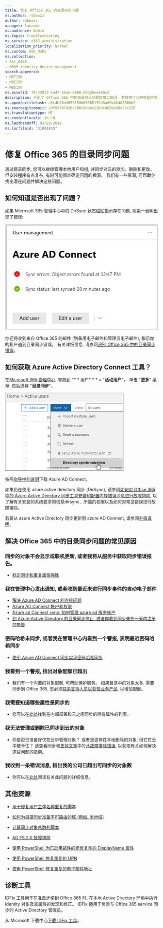 ```yaml
---
title: 修复 Office 365 的目录同步问题
ms.author: robmazz
author: robmazz
manager: laurawi
ms.audience: Admin
ms.topic: troubleshooting
ms.service: o365-administration
localization_priority: Normal
ms.custom: Adm_O365
ms.collection:
- Ent_O365
- M365-identity-device-management
search.appverid:
- MET150
- MOE150
- MBS150
ms.assetid: 79c43023-5a47-45ae-8068-d8a26eee6bc2
description: 介绍了 Office 365 中的目录同步问题的常见原因, 并提供了几种帮助排除和解决这些问题的方法。
ms.openlocfilehash: a5c4b58dd856158b00605f39d8a66b48488086b2
ms.sourcegitcommit: 29f937b7430c708c9dbec23bdc4089e86c37c225
ms.translationtype: MT
ms.contentlocale: zh-CN
ms.lasthandoff: 03/29/2019
ms.locfileid: "31001835"
---
```

# <a name="fixing-problems-with-directory-synchronization-for-office-365"></a>修复 Office 365 的目录同步问题

通过目录同步, 您可以继续管理本地用户和组, 并同步对云的添加、删除和更改。 但安装程序有点复杂, 有时可能很难确定问题的根源。 我们有一些资源, 可帮助你找出潜在问题并解决这些问题。
  
## <a name="how-do-i-know-if-something-is-wrong"></a>如何知道是否出现了问题？

如果 Microsoft 365 管理中心中的 DirSync 状态磁贴指示存在问题, 则第一表明出现了错误:
  
![管理员中心预览中的 DirSync 状态磁贴](media/060006e9-de61-49d5-8979-e77cda198e71.png)
  
你还将收到来自 Office 365 的邮件 (到备用电子邮件和管理员电子邮件), 指示你的租户遇到目录同步错误。 有关详细信息, 请参阅[识别 Office 365 中的目录同步错误](identify-directory-synchronization-errors.md)。
  
## <a name="how-do-i-get-azure-active-directory-connect-tool"></a>如何获取 Azure Active Directory Connect 工具？

在[Microsoft 365 管理中心](https://admin.microsoft.com), 导航到 "* * 用户" * * \> "**活动用户**"。 单击 "**更多**" 菜单, 然后选择 "**目录同步**"。 
  
![在 "更多" 菜单中选择 "目录同步"](media/dc6669e5-c01b-471e-9cdf-04f5d44e1c4b.png)
  
按照[向导中的说明](set-up-directory-synchronization.md)下载 Azure AD Connect。 
  
如果仍在使用 azure active directory 同步 (DirSync), 请参阅[如何对 Office 365 中的 Azure Active Directory 同步工具安装和配置向导错误消息进行故障排除](https://go.microsoft.com/fwlink/p/?LinkId=396717), 以了解有关安装的系统要求的信息dirsync、所需的权限以及如何对常见错误进行故障排除。 
  
若要从 azure Active Directory 同步更新到 azure AD Connect, 请参阅[升级说明](https://go.microsoft.com/fwlink/p/?LinkId=733240)。
  
## <a name="resolving-common-causes-of-problems-with-directory-synchronization-in-office-365"></a>解决 Office 365 中的目录同步问题的常见原因

### <a name="synchronized-objects-arent-appearing-or-updating-online-or-im-getting-synchronization-error-reports-from-the-service"></a>**同步的对象不会显示或联机更新, 或者我将从服务中获取同步错误报告。**

- [标识同步和重复属性弹性](https://docs.microsoft.com/azure/active-directory/hybrid/how-to-connect-syncservice-duplicate-attribute-resiliency)

### <a name="i-have-an-alert-in-the-admin-center-or-am-receiving-automated-emails-that-there-hasnt-been-a-recent-synchronization-event"></a>**我在管理中心发出通知, 或者收到最近未进行同步事件的自动电子邮件**
- [解决 Azure AD Connect 的连接问题](https://docs.microsoft.com/azure/active-directory/hybrid/tshoot-connect-connectivity)
- [Azure AD Connect 帐户和权限](https://go.microsoft.com/fwlink/p/?LinkId=820598)
- [Azure ad Connect sync: 如何管理 azure ad 服务帐户](https://docs.microsoft.com/azure/active-directory/hybrid/how-to-connect-azureadaccount)
- [到 Azure Active Directory 的目录同步停止, 或者你收到同步未在一天内注册的警告](https://support.microsoft.com/help/2882421/directory-synchronization-to-azure-active-directory-stops-or-you-re-warned-that-sync-hasn-t-registered-in-more-than-a-day)

### <a name="password-hashes-arent-synchronizing-or-im-seeing-an-alert-in-the-admin-center-that-there-hasnt-been-a-recent-password-hash-synchronization"></a>**密码哈希未同步, 或者我在管理中心内看到一个警报, 表明最近密码哈希同步**
- [使用 Azure AD Connect 同步实现密码哈希同步](https://docs.microsoft.com/azure/active-directory/hybrid/how-to-connect-password-hash-synchronization)

### <a name="im-seeing-an-alert-that-object-quota-exceeded"></a>**我看到一个警报, 指出对象配额已超出**
- 我们有一个内置的对象配额, 可帮助保护服务。 如果目录中的对象太多, 需要同步到 Office 365, 您必须[联系支持人员以获取业务产品](https://support.office.com/article/32a17ca7-6fa0-4870-8a8d-e25ba4ccfd4b), 以增加配额。

### <a name="i-need-to-know-which-attributes-are-synchronized"></a>**我需要知道哪些属性是同步的**
- 您可以在[此处](https://go.microsoft.com/fwlink/p/?LinkId=396719)找到在内部部署和云之间同步的所有属性的列表。

### <a name="i-cant-manage-or-remove-objects-that-were-synchronized-to-the-cloud"></a>**我无法管理或删除已同步到云的对象**
- 你是否已准备好仅在云中管理对象？ 或者是否存在本地删除的对象, 但它在云中被卡住？ 请查看同步和[支持文章](https://go.microsoft.com/fwlink/p/?LinkId=396720)中的此[故障排除错误](https://go.microsoft.com/fwlink/p/?linkid=842044), 以获取有关如何解决这些问题的指南。

### <a name="i-got-an-error-message-that-my-company-has-exceeded-the-number-of-objects-that-can-be-synchronized"></a>**我收到一条错误消息, 指出我的公司已超出可同步的对象数**
- 你可以在[此处](https://go.microsoft.com/fwlink/p/?LinkId=396721)阅读有关此问题的详细信息。
   
## <a name="other-resources"></a>其他资源

- [用于修复用户主体名称重复的脚本](https://go.microsoft.com/fwlink/p/?LinkId=396725)
    
- [如何为目录同步准备不可路由的域 (例如, 本地域)](prepare-a-non-routable-domain-for-directory-synchronization.md)
    
- [计算同步对象总数的脚本](https://go.microsoft.com/fwlink/p/?LinkId=396726)
    
- [AD FS 2.0 故障排除](https://go.microsoft.com/fwlink/p/?LinkId=396727)
    
- [使用 PowerShell 为已启用邮件的组修复空的 DisplayName 属性](https://go.microsoft.com/fwlink/p/?LinkId=396728)
    
- [使用 PowerShell 修复重复的 UPN](https://go.microsoft.com/fwlink/p/?LinkId=396730)
    
- [使用 PowerShell 修复重复的电子邮件地址](https://go.microsoft.com/fwlink/p/?LinkId=396731)
    
## <a name="diagnostic-tools"></a>诊断工具

[IDFix 工具](prepare-directory-attributes-for-synch-with-idfix.md)用于在准备迁移到 Office 365 时, 在本地 Active Directory 环境中执行 identity 对象及其属性的发现和修正。 IDFix 适用于负责与 Office 365 service 同步的 Active Directory 管理员。 

从 Microsoft 下载中心[下载 IDFix 工具](https://go.microsoft.com/fwlink/p/?LinkId=396718)。